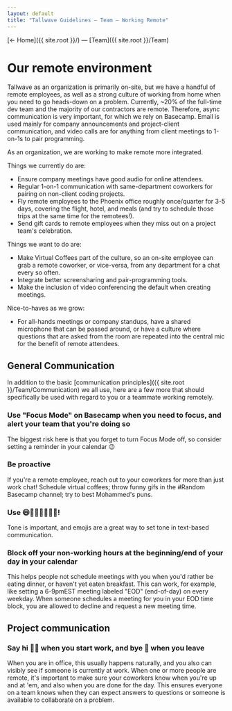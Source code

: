 ```yaml
---
layout: default
title: "Tallwave Guidelines — Team — Working Remote"
---
```


[&larr; Home]({{ site.root }}/) &mdash; [Team]({{ site.root }}/Team)

# Our remote environment

Tallwave as an organization is primarily on-site, but we have a handful of remote employees, as well as a strong culture of working from home when you need to go heads-down on a problem. Currently, ~20% of the full-time dev team and the majority of our contractors are remote. Therefore, async communication is very important, for which we rely on Basecamp. Email is used mainly for company announcements and project-client communication, and video calls are for anything from client meetings to 1-on-1s to pair programming.

As an organization, we are working to make remote more integrated.

Things we currently do are:
* Ensure company meetings have good audio for online attendees.
* Regular 1-on-1 communication with same-department coworkers for pairing on non-client coding projects.
* Fly remote employees to the Phoenix office roughly once/quarter for 3-5 days, covering the flight, hotel, and meals (and try to schedule those trips at the same time for the remotees!).
* Send gift cards to remote employees when they miss out on a project team's celebration.

Things we want to do are:
* Make Virtual Coffees part of the culture, so an on-site employee can grab a remote coworker, or vice-versa, from any department for a chat every so often.
* Integrate better screensharing and pair-programming tools.
* Make the inclusion of video conferencing the default when creating meetings.

Nice-to-haves as we grow:
* For all-hands meetings or company standups, have a shared microphone that can be passed around, or have a culture where questions that are asked from the room are repeated into the central mic for the benefit of remote attendees.

## General Communication

In addition to the basic [communication principles]({{ site.root }}/Team/Communication) we all use, here are a few more that should specifically be used with regard to you or a teammate working remotely.

### Use "Focus Mode" on Basecamp when you need to focus, and alert your team that you're doing so

  The biggest risk here is that you forget to turn Focus Mode off, so consider setting a reminder in your calendar 😉

### Be proactive

  If you're a remote employee, reach out to your coworkers for more than just work chat! Schedule virtual coffees; throw funny gifs in the #Random Basecamp channel; try to best Mohammed's puns.

### Use 😄🙋🏼‍🤜🏼🤛🏼!

  Tone is important, and emojis are a great way to set tone in text-based communication.

### Block off your non-working hours at the beginning/end of your day in your calendar

  This helps people not schedule meetings with you when you'd rather be eating dinner, or haven't yet eaten breakfast. This can work, for example, like setting a 6-9pmEST meeting labeled "EOD" (end-of-day) on every weekday. When someone schedules a meeting for you in your EOD time block, you are allowed to decline and request a new meeting time.

## Project communication

### Say hi 👋🏻 when you start work, and bye 🌊 when you leave

  When you are in office, this usually happens naturally, and you also can visibly see if someone is currently at work. When one or more people are remote, it's important to make sure your coworkers know when you're up and at 'em, and also when you are done for the day. This ensures everyone on a team knows when they can expect answers to questions or someone is available to collaborate on a problem.
